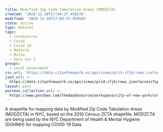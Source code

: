 ```yaml
---
title: Modified Zip Code Tabulation Areas (MODZCTA)
created: '2020-11-10T17:04:37.458576'
modified: '2020-11-10T17:04:37.458585'
state: active
type: dataset
tags:
  - Coronavirus
  - Covid
  - Covid 19
  - Modzcta
  - Mzcta
  - Sars Cov 2
groups:
  - Local Government
csv_url: 'https://data.cityofnewyork.us/api/views/pri4-ifjk/rows.csv?accessType=DOWNLOAD'
json_url: >-
  https://data.cityofnewyork.us/api/views/pri4-ifjk/rows.json?accessType=DOWNLOAD
layout: post
postman_collection_url: >-
  https://www.postman.com/thedaydasource/workspace/city-of-new-york/collection/15909983-d74adaa0-c5ac-4dc6-b4f4-dffd464892d3
---
```

A shapefile for mapping data by Modified Zip Code Tabulation Areas (MODZCTA) in NYC, based on the 2010 Census ZCTA shapefile. MODZCTA are being used by the NYC Department of Health & Mental Hygiene (DOHMH) for mapping COVID-19 Data.
